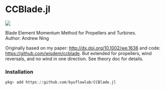 # CCBlade.jl

[![](https://img.shields.io/badge/docs-stable-blue.svg)](https://flow.byu.edu/CCBlade.jl)


Blade Element Momentum Method for Propellers and Turbines.  
Author: Andrew Ning

Originally based on my paper: http://dx.doi.org/10.1002/we.1636 and code: https://github.com/wisdem/ccblade.  But extended for propellers, wind reversals, and no wind in one direction.  See theory doc for details.

### Installation

```julia
pkg> add https://github.com/byuflowlab/CCBlade.jl
```

<!-- (Be sure you've setup your SSH keys first as noted [here](https://docs.julialang.org/en/latest/manual/packages/#man-initial-setup-1)) -->
